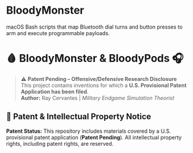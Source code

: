 # BloodyMonster
macOS Bash scripts that map Bluetooth dial turns and button presses to arm and execute programmable payloads.

# 🩸 BloodyMonster & BloodyPods 🎧

> ⚠️ **Patent Pending – Offensive/Defensive Research Disclosure**  
> This project contains inventions for which a **U.S. Provisional Patent Application has been filed**.  
> **Author:** Ray Cervantes | *Military Endgame Simulation Theorist*  

## 📜 Patent & Intellectual Property Notice

**Patent Status:**
This repository includes materials covered by a U.S. provisional patent application (**Patent Pending**). All intellectual property rights, including patent rights, are reserved.

